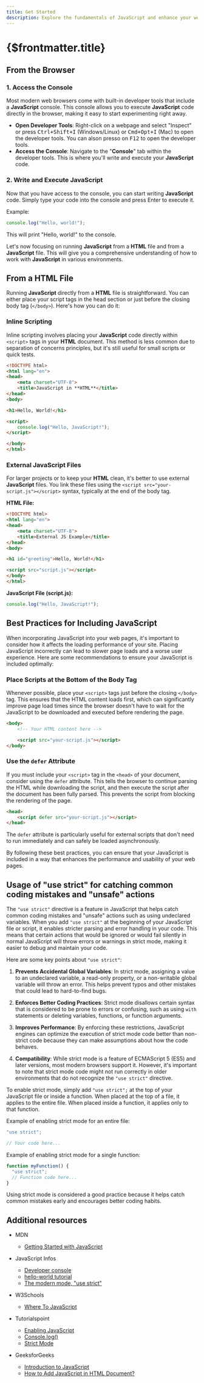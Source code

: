 ```yaml
---
title: Get Started
description: Explore the fundamentals of JavaScript and enhance your web development skills with this introductory guide. Perfect for beginners and experienced developers alike, learn how to execute JavaScript directly in your browser, manipulate **HTML** documents, and leverage external JavaScript files for efficient coding. Discover the power of JavaScript through hands-on examples and best practices, paving the way for dynamic web interactions. Start your JavaScript journey today and elevate your web development capabilities.
---
```


# {$frontmatter.title}

## From the Browser
### 1. Access the Console
Most modern web browsers come with built-in developer tools that include a **JavaScript** console. This console allows you to execute **JavaScript** code directly in the browser, making it easy to start experimenting right away.

- **Open Developer Tools**: Right-click on a webpage and select "Inspect" or press <kbd class="kbd">Ctrl+Shift+I</kbd> (Windows/Linux) or <kbd class="kbd">Cmd+Opt+I</kbd> (Mac) to open the developer tools. You can alson presso on <kbd class="kbd">F12</kbd> to open the developer tools.
- **Access the Console**: Navigate to the "**Console**" tab within the developer tools. This is where you'll write and execute your **JavaScript** code.

### 2. Write and Execute JavaScript
Now that you have access to the console, you can start writing **JavaScript** code. Simply type your code into the console and press Enter to execute it.

Example:

```javascript
console.log("Hello, world!");
```

This will print "Hello, world!" to the console.

Let's now focusing on running **JavaScript** from a **HTML** file and from a **JavaScript** file. This will give you a comprehensive understanding of how to work with **JavaScript** in various environments.

## From a HTML File

Running **JavaScript** directly from a **HTML** file is straightforward. You can either place your script tags in the head section or just before the closing body tag (`</body>`). Here's how you can do it:

### Inline Scripting

Inline scripting involves placing your **JavaScript** code directly within `<script>` tags in your **HTML** document. This method is less common due to separation of concerns principles, but it's still useful for small scripts or quick tests.

```html
<!DOCTYPE html>
<html lang="en">
<head>
    <meta charset="UTF-8">
    <title>JavaScript in **HTML**</title>
</head>
<body>

<h1>Hello, World!</h1>

<script>
    console.log("Hello, JavaScript!");
</script>

</body>
</html>
```

### External JavaScript Files

For larger projects or to keep your **HTML** clean, it's better to use external **JavaScript** files. You link these files using the `<script src="your-script.js"></script>` syntax, typically at the end of the body tag.

****HTML** File:**
```html
<!DOCTYPE html>
<html lang="en">
<head>
    <meta charset="UTF-8">
    <title>External JS Example</title>
</head>
<body>

<h1 id="greeting">Hello, World!</h1>

<script src="script.js"></script>
</body>
</html>
```

**JavaScript File (script.js):**
```javascript
console.log("Hello, JavaScript!");
```

## Best Practices for Including JavaScript

When incorporating JavaScript into your web pages, it's important to consider how it affects the loading performance of your site. Placing JavaScript incorrectly can lead to slower page loads and a worse user experience. Here are some recommendations to ensure your JavaScript is included optimally:

### Place Scripts at the Bottom of the Body Tag

Whenever possible, place your `<script>` tags just before the closing `</body>` tag. This ensures that the HTML content loads first, which can significantly improve page load times since the browser doesn't have to wait for the JavaScript to be downloaded and executed before rendering the page.

```html
<body>
    <!-- Your HTML content here -->

    <script src="your-script.js"></script>
</body>
```

### Use the `defer` Attribute

If you must include your `<script>` tag in the `<head>` of your document, consider using the `defer` attribute. This tells the browser to continue parsing the HTML while downloading the script, and then execute the script after the document has been fully parsed. This prevents the script from blocking the rendering of the page.

```html
<head>
    <script defer src="your-script.js"></script>
</head>
```

The `defer` attribute is particularly useful for external scripts that don't need to run immediately and can safely be loaded asynchronously.

By following these best practices, you can ensure that your JavaScript is included in a way that enhances the performance and usability of your web pages.

## Usage of "use strict" for catching common coding mistakes and "unsafe" actions

The `"use strict"` directive is a feature in JavaScript that helps catch common coding mistakes and "unsafe" actions such as using undeclared variables. When you add `"use strict"` at the beginning of your JavaScript file or script, it enables stricter parsing and error handling in your code. This means that certain actions that would be ignored or would fail silently in normal JavaScript will throw errors or warnings in strict mode, making it easier to debug and maintain your code.

Here are some key points about `"use strict"`:

1. **Prevents Accidental Global Variables**: In strict mode, assigning a value to an undeclared variable, a read-only property, or a non-writable global variable will throw an error. This helps prevent typos and other mistakes that could lead to hard-to-find bugs.

2. **Enforces Better Coding Practices**: Strict mode disallows certain syntax that is considered to be prone to errors or confusing, such as using `with` statements or deleting variables, functions, or function arguments.

3. **Improves Performance**: By enforcing these restrictions, JavaScript engines can optimize the execution of strict mode code better than non-strict code because they can make assumptions about how the code behaves.

4. **Compatibility**: While strict mode is a feature of ECMAScript 5 (ES5) and later versions, most modern browsers support it. However, it's important to note that strict mode code might not run correctly in older environments that do not recognize the `"use strict"` directive.

To enable strict mode, simply add `"use strict";` at the top of your JavaScript file or inside a function. When placed at the top of a file, it applies to the entire file. When placed inside a function, it applies only to that function.

Example of enabling strict mode for an entire file:

```javascript
"use strict";

// Your code here...
```

Example of enabling strict mode for a single function:

```javascript
function myFunction() {
  "use strict";
  // Function code here...
}
```

Using strict mode is considered a good practice because it helps catch common mistakes early and encourages better coding habits.

## Additional resources

- MDN
    - [Getting Started with JavaScript](https://developer.mozilla.org/en-US/docs/Web/JavaScript/Guide/Introduction#getting_started_with_javascript)

- JavaScript Infos
    - [Developer console](https://javascript.info/devtools)
    - [hello-world tutorial](https://javascript.info/hello-world)
    - [The modern mode, "use strict"](https://javascript.info/strict-mode)

- W3Schools
    - [Where To JavaScript](https://www.w3schools.com/js/js_whereto.asp)

- Tutorialspoint
    - [Enabling JavaScript](https://www.tutorialspoint.com/javascript/javascript_enabling.htm)
    - [Console.log()](https://www.tutorialspoint.com/javascript/javascript_console_log.htm)
    - [Strict Mode](https://www.tutorialspoint.com/javascript/javascript_strict_mode.htm)

- GeeksforGeeks
    - [Introduction to JavaScript](https://www.geeksforgeeks.org/introduction-to-javascript/)
    - [How to Add JavaScript in HTML Document?](https://www.geeksforgeeks.org/where-to-put-javascript-in-an-html-document/)